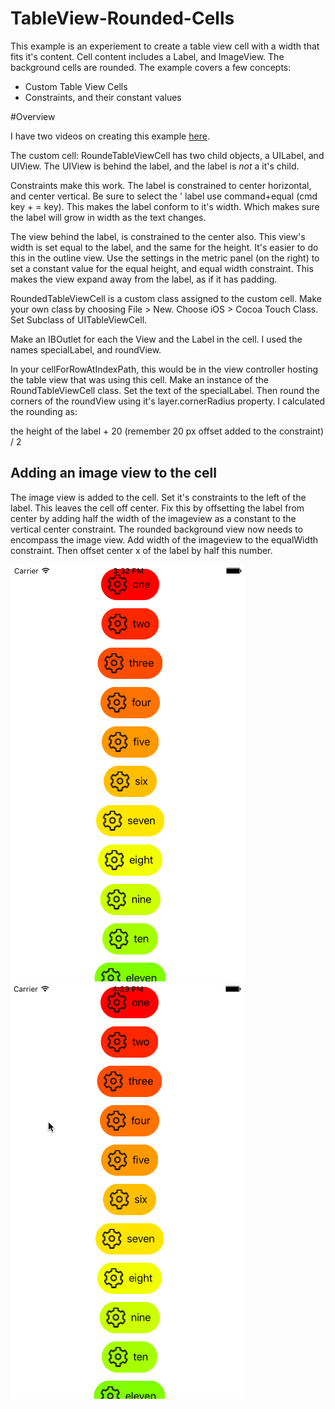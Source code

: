 # TableView-Rounded-Cells

This example is an experiement to create a table view cell with a width that fits it's content. Cell content includes a Label, and ImageView. The background cells are rounded. The example covers a few concepts:

* Custom Table View Cells
* Constraints, and their constant values

#Overview

I have two videos on creating this example [here](https://www.youtube.com/watch?v=Dvp_6Rv6eRM&list=PLoN_ejT35AEjGsgK1L4x0Pzp7Msgtpdvz). 

The custom cell: RoundeTableViewCell has two child objects, a UILabel, and UIView. The UIView is behind the label, 
and the label is *not* a it's child. 

Constraints make this work. The label is constrained to center horizontal, and center vertical. Be sure to select the '
label use command+equal (cmd key + = key). This makes the label conform to it's width. Which makes sure the label will grow
in width as the text changes. 

The view behind the label, is constrained to the center also. This view's width is set equal to the label, and the same for 
the height. It's easier to do this in the outline view. Use the settings in the metric panel (on the right) to set a constant
value for the equal height, and equal width constraint. This makes the view expand away from the label, as if it has padding. 

RoundedTableViewCell is a custom class assigned to the custom cell. Make your own class by choosing File > New. Choose iOS > Cocoa Touch Class. Set Subclass of UITableViewCell. 

Make an IBOutlet for each the View and the Label in the cell.
I used the names specialLabel, and roundView. 

In your cellForRowAtIndexPath, this would be in the view controller hosting the table view that was using this cell. Make an
instance of the RoundTableViewCell class. Set the text of the specialLabel. Then round the corners of the roundView using it's layer.cornerRadius property. I calculated the rounding as: 

the height of the label + 20 (remember 20 px offset added to the constraint) / 2

## Adding an image view to the cell

The image view is added to the cell. Set it's constraints to the left of the label. This leaves the cell off center. Fix this
by offsetting the label from center by adding half the width of the imageview as a constant to the vertical center
constraint. The rounded background view now needs to encompass the image view. Add width of the imageview to the equalWidth
constraint. Then offset center x of the label by half this number. 

![screenshot](screenshot.png)
![screenshot](screenshot.gif)
